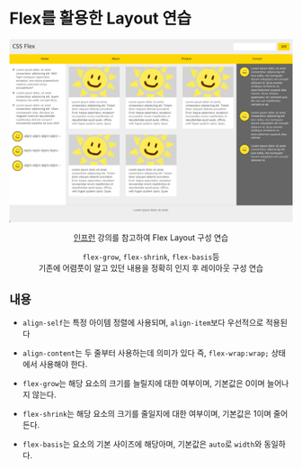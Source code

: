 # Flex를 활용한 Layout 연습

<div align='center'>

<img src="images/result.png" width="800" />

[인프런](https://www.inflearn.com/course/css-flex-grid-%EC%A0%9C%EB%8C%80%EB%A1%9C-%EC%9D%B5%ED%9E%88%EA%B8%B0) 강의를 참고하여 Flex Layout 구성 연습

`flex-grow`, `flex-shrink`, `flex-basis`등 <br/>
기존에 어렴풋이 알고 있던 내용을 정확히 인지 후 레이아웃 구성 연습

</div>

## 내용

- `align-self`는 특정 아이템 정렬에 사용되며, `align-item`보다 우선적으로 적용된다

- `align-content`는 두 줄부터 사용하는데 의미가 있다 즉, `flex-wrap:wrap;` 상태에서 사용해야 한다.

- `flex-grow`는 해당 요소의 크기를 늘릴지에 대한 여부이며, 기본값은 0이며 늘어나지 않는다.

- `flex-shrink`는 해당 요소의 크기를 줄일지에 대한 여부이며, 기본값은 1이며 줄어든다.

- `flex-basis`는 요소의 기본 사이즈에 해당아며, 기본값은 `auto`로 `width`와 동일하다.
